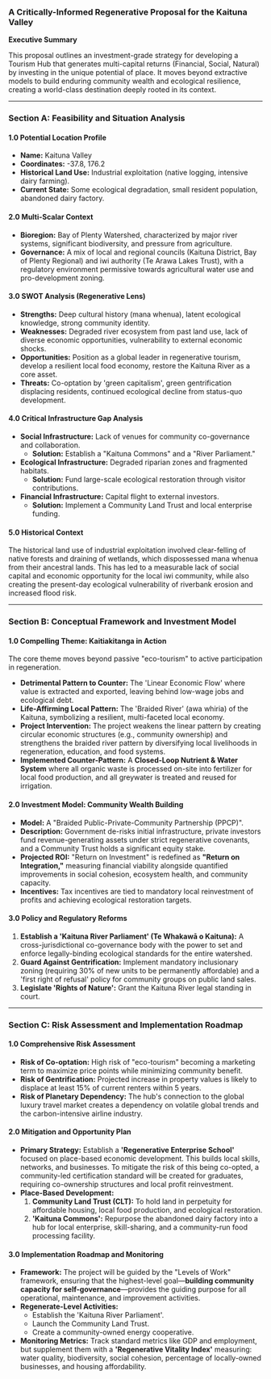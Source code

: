 
### **A Critically-Informed Regenerative Proposal for the Kaituna Valley**

**Executive Summary**

This proposal outlines an investment-grade strategy for developing a Tourism Hub that generates multi-capital returns (Financial, Social, Natural) by investing in the unique potential of place. It moves beyond extractive models to build enduring community wealth and ecological resilience, creating a world-class destination deeply rooted in its context.

---

### **Section A: Feasibility and Situation Analysis**

#### **1.0 Potential Location Profile**

* **Name:** Kaituna Valley
* **Coordinates:** -37.8, 176.2
* **Historical Land Use:** Industrial exploitation (native logging, intensive dairy farming).
* **Current State:** Some ecological degradation, small resident population, abandoned dairy factory.

#### **2.0 Multi-Scalar Context**

* **Bioregion:** Bay of Plenty Watershed, characterized by major river systems, significant biodiversity, and pressure from agriculture.
* **Governance:** A mix of local and regional councils (Kaituna District, Bay of Plenty Regional) and iwi authority (Te Arawa Lakes Trust), with a regulatory environment permissive towards agricultural water use and pro-development zoning.

#### **3.0 SWOT Analysis (Regenerative Lens)**

* **Strengths:** Deep cultural history (mana whenua), latent ecological knowledge, strong community identity.
* **Weaknesses:** Degraded river ecosystem from past land use, lack of diverse economic opportunities, vulnerability to external economic shocks.
* **Opportunities:** Position as a global leader in regenerative tourism, develop a resilient local food economy, restore the Kaituna River as a core asset.
* **Threats:** Co-optation by 'green capitalism', green gentrification displacing residents, continued ecological decline from status-quo development.

#### **4.0 Critical Infrastructure Gap Analysis**

* **Social Infrastructure:** Lack of venues for community co-governance and collaboration.
  * **Solution:** Establish a "Kaituna Commons" and a "River Parliament."
* **Ecological Infrastructure:** Degraded riparian zones and fragmented habitats.
  * **Solution:** Fund large-scale ecological restoration through visitor contributions.
* **Financial Infrastructure:** Capital flight to external investors.
  * **Solution:** Implement a Community Land Trust and local enterprise funding.

#### **5.0 Historical Context**

The historical land use of industrial exploitation involved clear-felling of native forests and draining of wetlands, which dispossessed mana whenua from their ancestral lands. This has led to a measurable lack of social capital and economic opportunity for the local iwi community, while also creating the present-day ecological vulnerability of riverbank erosion and increased flood risk.

---

### **Section B: Conceptual Framework and Investment Model**

#### **1.0 Compelling Theme: Kaitiakitanga in Action**

The core theme moves beyond passive "eco-tourism" to active participation in regeneration.

* **Detrimental Pattern to Counter:** The 'Linear Economic Flow' where value is extracted and exported, leaving behind low-wage jobs and ecological debt.
* **Life-Affirming Local Pattern:** The 'Braided River' (awa whiria) of the Kaituna, symbolizing a resilient, multi-faceted local economy.
* **Project Intervention:** The project weakens the linear pattern by creating circular economic structures (e.g., community ownership) and strengthens the braided river pattern by diversifying local livelihoods in regeneration, education, and food systems.
* **Implemented Counter-Pattern:** A **Closed-Loop Nutrient & Water System** where all organic waste is processed on-site into fertilizer for local food production, and all greywater is treated and reused for irrigation.

#### **2.0 Investment Model: Community Wealth Building**

* **Model:** A "Braided Public-Private-Community Partnership (PPCP)".
* **Description:** Government de-risks initial infrastructure, private investors fund revenue-generating assets under strict regenerative covenants, and a Community Trust holds a significant equity stake.
* **Projected ROI:** "Return on Investment" is redefined as **"Return on Integration,"** measuring financial viability alongside quantified improvements in social cohesion, ecosystem health, and community capacity.
* **Incentives:** Tax incentives are tied to mandatory local reinvestment of profits and achieving ecological restoration targets.

#### **3.0 Policy and Regulatory Reforms**

1. **Establish a 'Kaituna River Parliament' (Te Whakawā o Kaituna):** A cross-jurisdictional co-governance body with the power to set and enforce legally-binding ecological standards for the entire watershed.
2. **Guard Against Gentrification:** Implement mandatory inclusionary zoning (requiring 30% of new units to be permanently affordable) and a 'first right of refusal' policy for community groups on public land sales.
3. **Legislate 'Rights of Nature':** Grant the Kaituna River legal standing in court.

---

### **Section C: Risk Assessment and Implementation Roadmap**

#### **1.0 Comprehensive Risk Assessment**

* **Risk of Co-optation:** High risk of "eco-tourism" becoming a marketing term to maximize price points while minimizing community benefit.
* **Risk of Gentrification:** Projected increase in property values is likely to displace at least 15% of current renters within 5 years.
* **Risk of Planetary Dependency:** The hub's connection to the global luxury travel market creates a dependency on volatile global trends and the carbon-intensive airline industry.

#### **2.0 Mitigation and Opportunity Plan**

* **Primary Strategy:** Establish a **'Regenerative Enterprise School'** focused on place-based economic development. This builds local skills, networks, and businesses. To mitigate the risk of this being co-opted, a community-led certification standard will be created for graduates, requiring co-ownership structures and local profit reinvestment.
* **Place-Based Development:**
  1. **Community Land Trust (CLT):** To hold land in perpetuity for affordable housing, local food production, and ecological restoration.
  2. **'Kaituna Commons':** Repurpose the abandoned dairy factory into a hub for local enterprise, skill-sharing, and a community-run food processing facility.

#### **3.0 Implementation Roadmap and Monitoring**

* **Framework:** The project will be guided by the "Levels of Work" framework, ensuring that the highest-level goal—**building community capacity for self-governance**—provides the guiding purpose for all operational, maintenance, and improvement activities.
* **Regenerate-Level Activities:**
  * Establish the 'Kaituna River Parliament'.
  * Launch the Community Land Trust.
  * Create a community-owned energy cooperative.
* **Monitoring Metrics:** Track standard metrics like GDP and employment, but supplement them with a **'Regenerative Vitality Index'** measuring: water quality, biodiversity, social cohesion, percentage of locally-owned businesses, and housing affordability.
